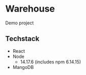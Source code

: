 # Warehouse
Demo project

## Techstack
* React
* Node
    - 14.17.6 (includes npm 6.14.15)
* MangoDB
